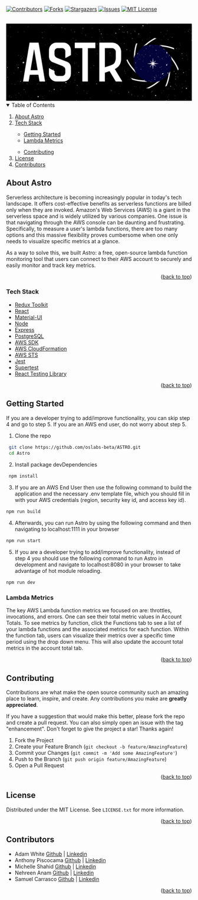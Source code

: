 [![Contributors][contributors-shield]][contributors-url]
[![Forks][forks-shield]][forks-url]
[![Stargazers][stars-shield]][stars-url]
[![Issues][issues-shield]][issues-url]
[![MIT License][license-shield]][license-url]

<!-- PROJECT LOGO -->
<br />
<div align="center">
  <a href="https://github.com/oslabs-beta/ASTRO">
    <img src="public/astro-banner.jpeg" alt="Logo" >
  </a>

</div>

<!-- TABLE OF CONTENTS -->
<details open="open">
  <summary>Table of Contents</summary>
  <ol>
    <li><a href="#about-astro">About Astro</a></li> 
    <li><a href="#tech-stack">Tech Stack</a></li>      
    <ul>
      <li><a href="#getting-started">Getting Started</a></li>      
      <li><a href="#lambda-metrics">Lambda Metrics</a></li>   
    </ul>
    <ul>
      <li><a href="#contributing">Contributing</a></li>     
    </ul>
    <li><a href="#license">License</a></li>
    <li><a href="#contributors">Contributors</a></li>
  </ol>
</details>

<!-- ABOUT -->

## About Astro

Serverless architecture is becoming increasingly popular in today's tech landscape. It offers cost-effective benefits as serverless functions are billed only when they are invoked. Amazon's Web Services (AWS) is a giant in the serverless space and is widely utilized by various companies. One issue is that navigating through the AWS console can be daunting and frustrating. Specifically, to measure a user's lambda functions, there are too many options and this massive flexibility proves cumbersome when one only needs to visualize specific metrics at a glance.

As a way to solve this, we built Astro: a free, open-source lambda function monitoring tool that users can connect to their AWS account to securely and easily monitor and track key metrics.

<p align="right">(<a href="#top">back to top</a>)</p>

### Tech Stack

- [Redux Toolkit](https://nextjs.org/)
- [React](https://reactjs.org/)
- [Material-UI](https://material-ui.com)
- [Node](https://nodejs.org/en/)
- [Express](https://expressjs.com)
- [PostgreSQL](https://postgresql.org)
- [AWS SDK](https://aws.amazon.com/sdk-for-javascript/)
- [AWS CloudFormation](https://aws.amazon.com/cloudformation/)
- [AWS STS](https://docs.aws.amazon.com/STS/latest/APIReference/welcome.html)
- [Jest](https://jestjs.io/)
- [Supertest](https://www.npmjs.com/package/supertest)
- [React Testing Library](https://testing-library.com/docs/react-testing-library/intro/)

<p align="right">(<a href="#top">back to top</a>)</p>

<!-- GETTING STARTED -->

## Getting Started

If you are a developer trying to add/improve functionality, you can skip step 4 and go to step 5. If you are an AWS end user, do not worry about step 5.

1. Clone the repo

  ```sh
   git clone https://github.com/oslabs-beta/ASTRO.git
   cd Astro
  ```

2. Install package devDependencies

  ```sh
   npm install
  ```

3. If you are an AWS End User then use the following command to build the application and the necessary .env template file, which you should fill in with your AWS credentials (region, security key id, and access key id).

```sh
npm run build
```

4. Afterwards, you can run Astro by using the following command and then navigating to localhost:1111 in your browser

```sh
npm run start
```

5. If you are a developer trying to add/improve functionality, instead of step 4 you should use the following command to run Astro in development and navigate to localhost:8080 in your browser to take advantage of hot module reloading.

```sh
npm run dev
```

### Lambda Metrics

The key AWS Lambda function metrics we focused on are: throttles, invocations, and errors. One can see their total metric values in Account Totals. To see metrics by function, click the Functions tab to see a list of your lambda functions and the associated metrics for each function. Within the function tab, users can visualize their metrics over a specific time period using the drop down menu. This will also update the account total metrics in the account total tab.

<p align="right">(<a href="#top">back to top</a>)</p>

<!-- CONTRIBUTING -->

## Contributing

Contributions are what make the open source community such an amazing place to learn, inspire, and create. Any contributions you make are **greatly appreciated**.

If you have a suggestion that would make this better, please fork the repo and create a pull request. You can also simply open an issue with the tag "enhancement".
Don't forget to give the project a star! Thanks again!

1. Fork the Project
2. Create your Feature Branch (`git checkout -b feature/AmazingFeature`)
3. Commit your Changes (`git commit -m 'Add some AmazingFeature'`)
4. Push to the Branch (`git push origin feature/AmazingFeature`)
5. Open a Pull Request

<p align="right">(<a href="#top">back to top</a>)</p>

<!-- LICENSE -->

## License

Distributed under the MIT License. See `LICENSE.txt` for more information.

<p align="right">(<a href="#top">back to top</a>)</p>

<!-- CONTACT -->

## Contributors

- Adam White [Github](https://github.com/adam-k-w) | [Linkedin](https://www.linkedin.com/in/adam-white-24ba841b3/)
- Anthony Piscocama [Github](https://github.com/adavid1696) | [Linkedin](https://www.linkedin.com/in/anthony-piscocama-07858b167/)
- Michelle Shahid [Github](https://github.com/emshahh) | [Linkedin](https://www.linkedin.com/in/michelleshahid/)
- Nehreen Anam [Github](https://github.com/Issafeature) | [Linkedin](https://www.linkedin.com/in/)
- Samuel Carrasco [Github](https://github.com/samhcarrasco) | [Linkedin](https://www.linkedin.com/in/samuelhcarrasco/)

<p align="right">(<a href="#top">back to top</a>)</p>

<!-- MARKDOWN LINKS & IMAGES -->
<!-- https://www.markdownguide.org/basic-syntax/#reference-style-links -->

[contributors-shield]: https://img.shields.io/github/contributors/github_username/repo_name.svg?style=for-the-badge
[contributors-url]: https://github.com/github_username/repo_name/graphs/contributors
[forks-shield]: https://img.shields.io/github/forks/github_username/repo_name.svg?style=for-the-badge
[forks-url]: https://github.com/github_username/repo_name/network/members
[stars-shield]: https://img.shields.io/github/stars/github_username/repo_name.svg?style=for-the-badge
[stars-url]: https://github.com/github_username/repo_name/stargazers
[issues-shield]: https://img.shields.io/github/issues/github_username/repo_name.svg?style=for-the-badge
[issues-url]: https://github.com/github_username/repo_name/issues
[license-shield]: https://img.shields.io/github/license/github_username/repo_name.svg?style=for-the-badge
[license-url]: https://github.com/github_username/repo_name/blob/master/LICENSE.txt
[linkedin-shield]: https://img.shields.io/badge/-LinkedIn-black.svg?style=for-the-badge&logo=linkedin&colorB=555
[linkedin-url]: https://linkedin.com/in/linkedin_username
[product-screenshot]: images/screenshot.png
